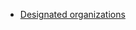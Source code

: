 - [Designated organizations](https://www.canada.ca/en/immigration-refugees-citizenship/services/immigrate-canada/start-visa/designated-organizations.html)